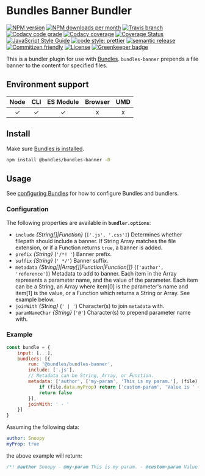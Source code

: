 # Bundles Banner Bundler

<!-- Shields. -->
<p>
    <!-- NPM version. -->
    <a href="https://www.npmjs.com/package/@bundles/bundles-banner"><img alt="NPM version" src="https://img.shields.io/npm/v/@bundles/bundles-banner.svg?style=flat-square"></a>
    <!-- NPM downloads/month. -->
    <a href="https://www.npmjs.com/package/@bundles/bundles-banner"><img alt="NPM downloads per month" src="https://img.shields.io/npm/dm/@bundles/bundles-banner.svg?style=flat-square"></a>
    <!-- Travis branch. -->
    <a href="https://github.com/brikcss/bundles-banner/tree/master"><img alt="Travis branch" src="https://img.shields.io/travis/rust-lang/rust/master.svg?style=flat-square&label=master"></a>
    <!-- Codacy. -->
    <a href="https://www.codacy.com/app/thezimmee/bundles-banner"><img alt="Codacy code grade" src="https://img.shields.io/codacy/grade/d73d51dfa99743149e364d721eb3aaad/master.svg?style=flat-square"></a>
    <a href="https://www.codacy.com/app/thezimmee/bundles-banner"><img alt="Codacy coverage" src="https://img.shields.io/codacy/coverage/d73d51dfa99743149e364d721eb3aaad/master.svg?style=flat-square"></a>
    <!-- Coveralls -->
    <a href='https://coveralls.io/github/brikcss/bundles-banner?branch=master'><img src='https://img.shields.io/coveralls/github/brikcss/bundles-banner/master.svg?style=flat-square' alt='Coverage Status' /></a>
    <!-- JS Standard style. -->
    <a href="https://standardjs.com"><img alt="JavaScript Style Guide" src="https://img.shields.io/badge/code_style-standard-brightgreen.svg?style=flat-square"></a>
    <!-- Prettier code style. -->
    <a href="https://prettier.io/"><img alt="code style: prettier" src="https://img.shields.io/badge/code_style-prettier-ff69b4.svg?style=flat-square"></a>
    <!-- Semantic release. -->
    <a href="https://github.com/semantic-release/semantic-release"><img alt="semantic release" src="https://img.shields.io/badge/%20%20%F0%9F%93%A6%F0%9F%9A%80-semantic--release-e10079.svg?style=flat-square"></a>
    <!-- Commitizen friendly. -->
    <a href="http://commitizen.github.io/cz-cli/"><img alt="Commitizen friendly" src="https://img.shields.io/badge/commitizen-friendly-brightgreen.svg?style=flat-square"></a>
    <!-- MIT License. -->
    <a href="https://choosealicense.com/licenses/mit/"><img alt="License" src="https://img.shields.io/npm/l/express.svg?style=flat-square"></a>
    <!-- Greenkeeper. -->
    <a href="https://greenkeeper.io/"><img src="https://badges.greenkeeper.io/brikcss/bundles-banner.svg?style=flat-square" alt="Greenkeeper badge"></a>
</p>

This is a bundler plugin for use with [Bundles](https://github.com/brikcss/bundles-core). `bundles-banner` prepends a file banner to the content for specified files.

## Environment support

| Node | CLI | ES Module | Browser | UMD |
| :--: | :-: | :-------: | :-----: | :-: |
|  ✓   |  ✓  |     ✓     |    x    |  x  |

## Install

Make sure [Bundles is installed](https://github.com/brikcss/bundles-core#install).

```sh
npm install @bundles/bundles-banner -D
```

## Usage

See [configuring Bundles](https://github.com/brikcss/bundles-core#configuration) for how to configure Bundles and bundlers.

### Configuration

The following properties are available in **`bundler.options`**:

- `include` _{String[]|Function}_ (`['.js', '.css']`) Determines whether filepath should include a banner. If String Array matches the file extension, or if a Function returns `true`, a banner is added.
- `prefix` _{String}_ (`'/*! '`) Banner prefix.
- `suffix` _{String}_ (`' */'`) Banner suffix.
- `metadata` _{String[]|Array[]|Function|Function[]}_ (`['author', 'reference']`) Metadata to add to banner. Each item in the Array represents a parameter name, and the value of the parameter. Each item can be a String, an Array where item[0] is the parameter's name and item[1] is the value, or a Function which returns a String or Array. See example below.
- `joinWith` _{String}_ (`' | '`) Character(s) to join `metadata` with.
- `paramNameChar` _{String}_ (`'@'`) Character(s) to prepend parameter name with.

### Example

```js
const bundle = {
    input: [...],
    bundlers: [{
        run: '@bundles/bundles-banner',
        include: ['.js'],
        // Metadata can be String, Array, or Function.
        metadata: ['author', ['my-param', 'This is my param.'], (file) => {
            if (file.data.myProp) return ['custom-param', 'Value is ' + file.data.myProp]
            return false
        }],
        joinWith: ' - '
    }]
}
```

Assuming the following data:

```yaml
author: Snoopy
myProp: true
```

the above example will return:

```js
/*! @author Snoopy - @my-param This is my param. - @custom-param Value is true */
```
